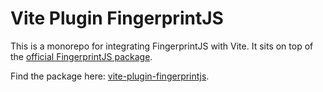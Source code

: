 # Vite Plugin FingerprintJS

This is a monorepo for integrating FingerprintJS with Vite. It sits on top of the [official FingerprintJS package](https://www.npmjs.com/package/@fingerprintjs/fingerprintjs).

Find the package here: [vite-plugin-fingerprintjs](/packages/vite-plugin-fingerprintjs/README.md).
